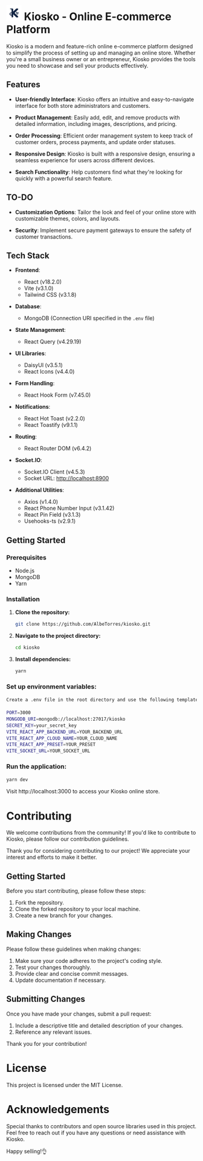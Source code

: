 # <img src="https://raw.githubusercontent.com/AlbeTorres/kiosko/main/kiosko/src/assets/logo.webp" width="40px" heigth="40px" style="background:white"> Kiosko - Online E-commerce Platform

Kiosko is a modern and feature-rich online e-commerce platform designed to simplify the process of setting up and managing an online store. Whether you're a small business owner or an entrepreneur, Kiosko provides the tools you need to showcase and sell your products effectively.

## Features

- **User-friendly Interface**: Kiosko offers an intuitive and easy-to-navigate interface for both store administrators and customers.

- **Product Management**: Easily add, edit, and remove products with detailed information, including images, descriptions, and pricing.

- **Order Processing**: Efficient order management system to keep track of customer orders, process payments, and update order statuses.

- **Responsive Design**: Kiosko is built with a responsive design, ensuring a seamless experience for users across different devices.

- **Search Functionality**: Help customers find what they're looking for quickly with a powerful search feature.

## TO-DO

- **Customization Options**: Tailor the look and feel of your online store with customizable themes, colors, and layouts.

- **Security**: Implement secure payment gateways to ensure the safety of customer transactions.

## Tech Stack

- **Frontend**:

  - React (v18.2.0)
  - Vite (v3.1.0)
  - Tailwind CSS (v3.1.8)

- **Database**:

  - MongoDB (Connection URI specified in the `.env` file)

- **State Management**:

  - React Query (v4.29.19)

- **UI Libraries**:

  - DaisyUI (v3.5.1)
  - React Icons (v4.4.0)

- **Form Handling**:

  - React Hook Form (v7.45.0)

- **Notifications**:

  - React Hot Toast (v2.2.0)
  - React Toastify (v9.1.1)

- **Routing**:

  - React Router DOM (v6.4.2)

- **Socket.IO**:

  - Socket.IO Client (v4.5.3)
  - Socket URL: [http://localhost:8900](http://localhost:8900)

- **Additional Utilities**:

  - Axios (v1.4.0)
  - React Phone Number Input (v3.1.42)
  - React Pin Field (v3.1.3)
  - Usehooks-ts (v2.9.1)

## Getting Started

### Prerequisites

- Node.js
- MongoDB
- Yarn

### Installation

1. **Clone the repository:**

   ```bash
   git clone https://github.com/AlbeTorres/kiosko.git
   ```

2. **Navigate to the project directory:**

   ```bash
   cd kiosko
   ```

3. **Install dependencies:**

   ```bash
   yarn
   ```

### Set up environment variables:

```bash
Create a .env file in the root directory and use the following template, replacing placeholders with your actual values:

PORT=3000
MONGODB_URI=mongodb://localhost:27017/kiosko
SECRET_KEY=your_secret_key
VITE_REACT_APP_BACKEND_URL=YOUR_BACKEND_URL
VITE_REACT_APP_CLOUD_NAME=YOUR_CLOUD_NAME
VITE_REACT_APP_PRESET=YOUR_PRESET
VITE_SOCKET_URL=YOUR_SOCKET_URL

```

### Run the application:

```bash
yarn dev
```

Visit http://localhost:3000 to access your Kiosko online store.

# Contributing

We welcome contributions from the community! If you'd like to contribute to Kiosko, please follow our contribution guidelines.

Thank you for considering contributing to our project! We appreciate your interest and efforts to make it better.

## Getting Started

Before you start contributing, please follow these steps:

1. Fork the repository.
2. Clone the forked repository to your local machine.
3. Create a new branch for your changes.

## Making Changes

Please follow these guidelines when making changes:

1. Make sure your code adheres to the project's coding style.
2. Test your changes thoroughly.
3. Provide clear and concise commit messages.
4. Update documentation if necessary.

## Submitting Changes

Once you have made your changes, submit a pull request:

1. Include a descriptive title and detailed description of your changes.
2. Reference any relevant issues.

Thank you for your contribution!

# License

This project is licensed under the MIT License.

# Acknowledgements

Special thanks to contributors and open source libraries used in this project.
Feel free to reach out if you have any questions or need assistance with Kiosko.

Happy selling!👌

